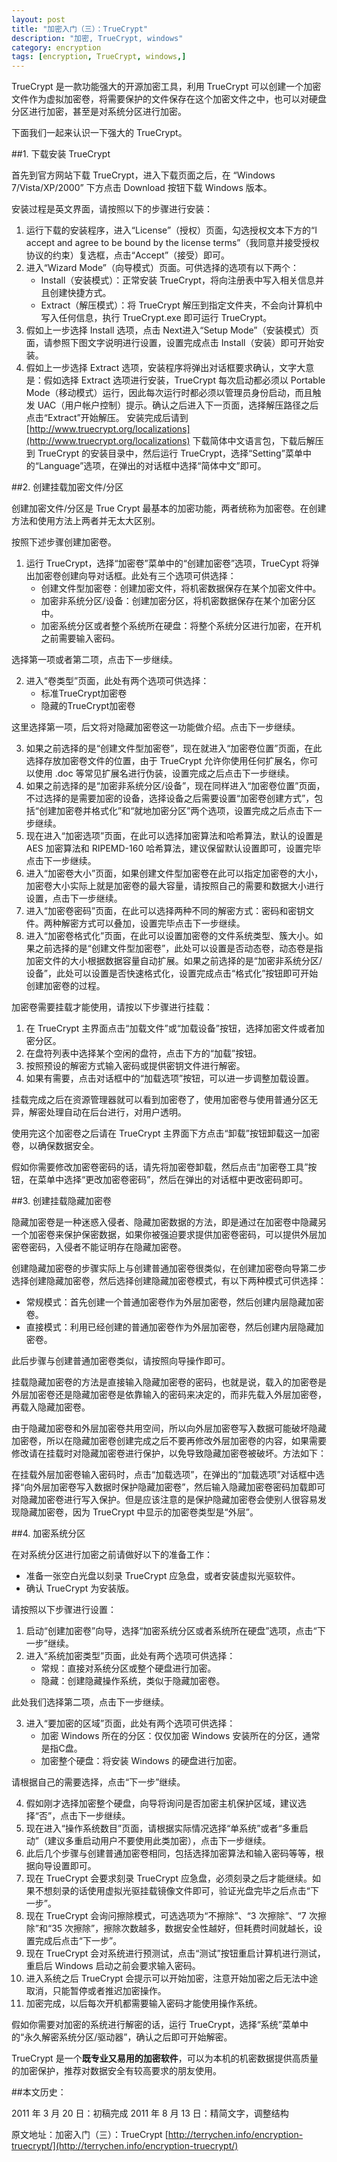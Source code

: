 ```yaml
---
layout: post
title: "加密入门（三）：TrueCrypt"
description: "加密, TrueCrypt, windows"
category: encryption
tags: [encryption, TrueCrypt, windows,]
---
```


TrueCrypt 是一款功能强大的开源加密工具，利用 TrueCrypt 可以创建一个加密文件作为虚拟加密卷，将需要保护的文件保存在这个加密文件之中，也可以对硬盘分区进行加密，甚至是对系统分区进行加密。

下面我们一起来认识一下强大的 TrueCrypt。

##1. 下载安装 TrueCrypt

首先到官方网站下载 TrueCrypt，进入下载页面之后，在 “Windows 7/Vista/XP/2000” 下方点击 Download 按钮下载 Windows 版本。

安装过程是英文界面，请按照以下的步骤进行安装：

1. 运行下载的安装程序，进入“License”（授权）页面，勾选授权文本下方的“I accept and agree to be bound by the license terms”（我同意并接受授权协议的约束）复选框，点击“Accept”（接受）即可。
2. 进入“Wizard Mode”（向导模式）页面。可供选择的选项有以下两个：
	* Install（安装模式）：正常安装 TrueCrypt，将向注册表中写入相关信息并且创建快捷方式。
	* Extract（解压模式）：将 TrueCrypt 解压到指定文件夹，不会向计算机中写入任何信息，执行 TrueCrypt.exe 即可运行 TrueCrypt。
3. 假如上一步选择 Install 选项，点击 Next进入“Setup Mode”（安装模式）页面，请参照下图文字说明进行设置，设置完成点击 Install（安装）即可开始安装。
4. 假如上一步选择 Extract 选项，安装程序将弹出对话框要求确认，文字大意是：假如选择 Extract 选项进行安装，TrueCrypt 每次启动都必须以 Portable Mode（移动模式）运行，因此每次运行时都必须以管理员身份启动，而且触发 UAC（用户帐户控制）提示。确认之后进入下一页面，选择解压路径之后点击“Extract”开始解压。
安装完成后请到 [http://www.truecrypt.org/localizations](http://www.truecrypt.org/localizations) 下载简体中文语言包，下载后解压到 TrueCrypt 的安装目录中，然后运行 TrueCrypt，选择“Setting”菜单中的“Language”选项，在弹出的对话框中选择“简体中文”即可。

##2. 创建挂载加密文件/分区

创建加密文件/分区是 True Crypt 最基本的加密功能，两者统称为加密卷。在创建方法和使用方法上两者并无太大区别。

按照下述步骤创建加密卷。

1. 运行 TrueCrypt，选择“加密卷”菜单中的“创建加密卷”选项，TrueCypt 将弹出加密卷创建向导对话框。此处有三个选项可供选择：
	* 创建文件型加密卷：创建加密文件，将机密数据保存在某个加密文件中。
	* 加密非系统分区/设备：创建加密分区，将机密数据保存在某个加密分区中。
	* 加密系统分区或者整个系统所在硬盘：将整个系统分区进行加密，在开机之前需要输入密码。

选择第一项或者第二项，点击下一步继续。

2. 进入“卷类型”页面，此处有两个选项可供选择：
	* 标准TrueCrypt加密卷
	* 隐藏的TrueCrypt加密卷

这里选择第一项，后文将对隐藏加密卷这一功能做介绍。点击下一步继续。

3. 如果之前选择的是“创建文件型加密卷”，现在就进入“加密卷位置”页面，在此选择存放加密卷文件的位置，由于 TrueCrypt 允许你使用任何扩展名，你可以使用 .doc 等常见扩展名进行伪装，设置完成之后点击下一步继续。
4. 如果之前选择的是“加密非系统分区/设备”，现在同样进入“加密卷位置”页面，不过选择的是需要加密的设备，选择设备之后需要设置“加密卷创建方式”，包括“创建加密卷并格式化”和“就地加密分区”两个选项，设置完成之后点击下一步继续。
5. 现在进入“加密选项”页面，在此可以选择加密算法和哈希算法，默认的设置是 AES 加密算法和 RIPEMD-160 哈希算法，建议保留默认设置即可，设置完毕点击下一步继续。
6. 进入“加密卷大小”页面，如果创建文件型加密卷在此可以指定加密卷的大小，加密卷大小实际上就是加密卷的最大容量，请按照自己的需要和数据大小进行设置，点击下一步继续。
7. 进入“加密卷密码”页面，在此可以选择两种不同的解密方式：密码和密钥文件。两种解密方式可以叠加，设置完毕点击下一步继续。
8. 进入“加密卷格式化”页面，在此可以设置加密卷的文件系统类型、簇大小。如果之前选择的是“创建文件型加密卷”，此处可以设置是否动态卷，动态卷是指加密文件的大小根据数据容量自动扩展。如果之前选择的是“加密非系统分区/设备”，此处可以设置是否快速格式化，设置完成点击“格式化”按钮即可开始创建加密卷的过程。

加密卷需要挂载才能使用，请按以下步骤进行挂载：

1. 在 TrueCrypt 主界面点击“加载文件”或“加载设备”按钮，选择加密文件或者加密分区。
2. 在盘符列表中选择某个空闲的盘符，点击下方的“加载”按钮。
3. 按照预设的解密方式输入密码或提供密钥文件进行解密。
4. 如果有需要，点击对话框中的“加载选项”按钮，可以进一步调整加载设置。

挂载完成之后在资源管理器就可以看到加密卷了，使用加密卷与使用普通分区无异，解密处理自动在后台进行，对用户透明。

使用完这个加密卷之后请在 TrueCrypt 主界面下方点击“卸载”按钮卸载这一加密卷，以确保数据安全。

假如你需要修改加密卷密码的话，请先将加密卷卸载，然后点击“加密卷工具”按钮，在菜单中选择“更改加密卷密码”，然后在弹出的对话框中更改密码即可。

##3. 创建挂载隐藏加密卷

隐藏加密卷是一种迷惑入侵者、隐藏加密数据的方法，即是通过在加密卷中隐藏另一个加密卷来保护保密数据，如果你被强迫要求提供加密卷密码，可以提供外层加密卷密码，入侵者不能证明存在隐藏加密卷。

创建隐藏加密卷的步骤实际上与创建普通加密卷很类似，在创建加密卷向导第二步选择创建隐藏加密卷，然后选择创建隐藏加密卷模式，有以下两种模式可供选择：

- 常规模式：首先创建一个普通加密卷作为外层加密卷，然后创建内层隐藏加密卷。
- 直接模式：利用已经创建的普通加密卷作为外层加密卷，然后创建内层隐藏加密卷。

此后步骤与创建普通加密卷类似，请按照向导操作即可。

挂载隐藏加密卷的方法是直接输入隐藏加密卷的密码，也就是说，载入的加密卷是外层加密卷还是隐藏加密卷是依靠输入的密码来决定的，而非先载入外层加密卷，再载入隐藏加密卷。

由于隐藏加密卷和外层加密卷共用空间，所以向外层加密卷写入数据可能破坏隐藏加密卷，所以在隐藏加密卷创建完成之后不要再修改外层加密卷的内容，如果需要修改请在挂载时对隐藏加密卷进行保护，以免导致隐藏加密卷被破坏。方法如下：

在挂载外层加密卷输入密码时，点击“加载选项”，在弹出的“加载选项”对话框中选择“向外层加密卷写入数据时保护隐藏加密卷”，然后输入隐藏加密卷密码加载即可对隐藏加密卷进行写入保护。但是应该注意的是保护隐藏加密卷会使别人很容易发现隐藏加密卷，因为 TrueCrypt 中显示的加密卷类型是“外层”。

##4. 加密系统分区

在对系统分区进行加密之前请做好以下的准备工作：

- 准备一张空白光盘以刻录 TrueCrypt 应急盘，或者安装虚拟光驱软件。
- 确认 TrueCrypt 为安装版。

请按照以下步骤进行设置：

1. 启动“创建加密卷”向导，选择“加密系统分区或者系统所在硬盘”选项，点击“下一步”继续。
2. 进入“系统加密类型”页面，此处有两个选项可供选择：
	* 常规：直接对系统分区或整个硬盘进行加密。
	* 隐藏：创建隐藏操作系统，类似于隐藏加密卷。

此处我们选择第二项，点击下一步继续。

3. 进入“要加密的区域”页面，此处有两个选项可供选择：
	* 加密 Windows 所在的分区：仅仅加密 Windows 安装所在的分区，通常是指C盘。
	* 加密整个硬盘：将安装 Windows 的硬盘进行加密。

请根据自己的需要选择，点击“下一步”继续。

4. 假如刚才选择加密整个硬盘，向导将询问是否加密主机保护区域，建议选择“否”，点击下一步继续。
5. 现在进入“操作系统数目”页面，请根据实际情况选择“单系统”或者“多重启动”（建议多重启动用户不要使用此类加密），点击下一步继续。
6. 此后几个步骤与创建普通加密卷相同，包括选择加密算法和输入密码等等，根据向导设置即可。
7. 现在 TrueCrypt 会要求刻录 TrueCrypt 应急盘，必须刻录之后才能继续。如果不想刻录的话使用虚拟光驱挂载镜像文件即可，验证光盘完毕之后点击“下一步”。
8. 现在 TrueCrypt 会询问擦除模式，可选选项为“不擦除”、“3 次擦除”、“7 次擦除”和“35 次擦除”，擦除次数越多，数据安全性越好，但耗费时间就越长，设置完成后点击“下一步”。
9. 现在 TrueCrypt 会对系统进行预测试，点击“测试”按钮重启计算机进行测试，重启后 Windows 启动之前会要求输入密码。
10. 进入系统之后 TrueCrypt 会提示可以开始加密，注意开始加密之后无法中途取消，只能暂停或者推迟加密操作。
11. 加密完成，以后每次开机都需要输入密码才能使用操作系统。

假如你需要对加密的系统进行解密的话，运行 TrueCrypt，选择“系统”菜单中的“永久解密系统分区/驱动器”，确认之后即可开始解密。

TrueCrypt 是一个**既专业又易用的加密软件**，可以为本机的机密数据提供高质量的加密保护，推荐对数据安全有较高要求的朋友使用。

##本文历史：

2011 年 3 月 20 日：初稿完成
2011 年 8 月 13 日：精简文字，调整结构

原文地址：加密入门（三）：TrueCrypt [http://terrychen.info/encryption-truecrypt/](http://terrychen.info/encryption-truecrypt/)
